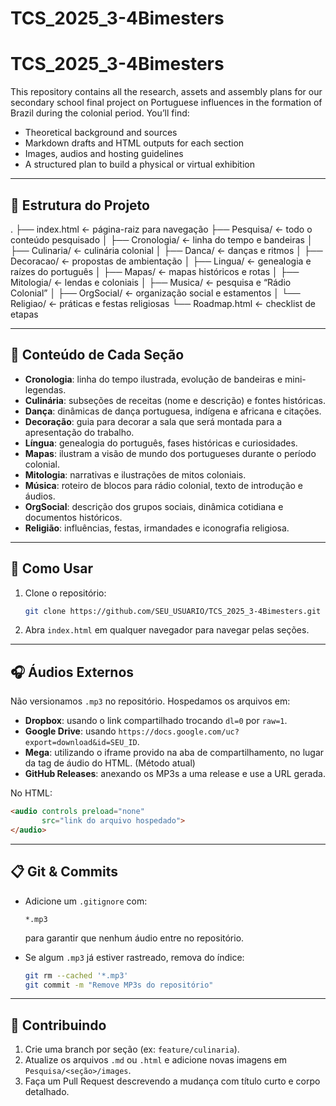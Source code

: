 # TCS_2025_3-4Bimesters
# TCS_2025_3-4Bimesters

This repository contains all the research, assets and assembly plans for our secondary school final project on Portuguese influences in the formation of Brazil during the colonial period. You’ll find:

- Theoretical background and sources
- Markdown drafts and HTML outputs for each section
- Images, audios and hosting guidelines
- A structured plan to build a physical or virtual exhibition

---

## 📁 Estrutura do Projeto

.
├── index.html                  ← página-raiz para navegação
├── Pesquisa/                   ← todo o conteúdo pesquisado
│   ├── Cronologia/             ← linha do tempo e bandeiras
│   ├── Culinaria/              ← culinária colonial
│   ├── Danca/                  ← danças e ritmos
│   ├── Decoracao/              ← propostas de ambientação
│   ├── Lingua/                 ← genealogia e raízes do português
│   ├── Mapas/                  ← mapas históricos e rotas
│   ├── Mitologia/              ← lendas e coloniais
│   ├── Musica/                 ← pesquisa e “Rádio Colonial”
│   ├── OrgSocial/              ← organização social e estamentos
│   └── Religiao/               ← práticas e festas religiosas
└── Roadmap.html                ← checklist de etapas

---

## 🎯 Conteúdo de Cada Seção

- **Cronologia**: linha do tempo ilustrada, evolução de bandeiras e mini-legendas.
- **Culinária**: subseções de receitas (nome e descrição) e fontes históricas.
- **Dança**: dinâmicas de dança portuguesa, indígena e africana e citações.
- **Decoração**: guia para decorar a sala que será montada para a apresentação do trabalho.
- **Língua**: genealogia do português, fases históricas e curiosidades.
- **Mapas**: ilustram a visão de mundo dos portugueses durante o período colonial.
- **Mitologia**: narrativas e ilustrações de mitos coloniais.
- **Música**: roteiro de blocos para rádio colonial, texto de introdução e áudios.
- **OrgSocial**: descrição dos grupos sociais, dinâmica cotidiana e documentos históricos.
- **Religião**: influências, festas, irmandades e iconografia religiosa.

---

## 🚀 Como Usar

1. Clone o repositório:
   ```bash
   git clone https://github.com/SEU_USUARIO/TCS_2025_3-4Bimesters.git
   ```  
2. Abra `index.html` em qualquer navegador para navegar pelas seções.

---

## 🎧 Áudios Externos

Não versionamos `.mp3` no repositório. Hospedamos os arquivos em:

- **Dropbox**: usando o link compartilhado trocando `dl=0` por `raw=1`.
- **Google Drive**: usando `https://docs.google.com/uc?export=download&id=SEU_ID`.
- **Mega**: utilizando o iframe provido na aba de compartilhamento, no lugar da tag de áudio do HTML. (Método atual)
- **GitHub Releases**: anexando os MP3s a uma release e use a URL gerada.

No HTML:

```html
<audio controls preload="none"
       src="link do arquivo hospedado">
</audio>
```

---

## 📋 Git & Commits

- Adicione um `.gitignore` com:
  ```
  *.mp3
  ```
  para garantir que nenhum áudio entre no repositório.

- Se algum `.mp3` já estiver rastreado, remova do índice:
  ```bash
  git rm --cached '*.mp3'
  git commit -m "Remove MP3s do repositório"
  ```

---

## 🤝 Contribuindo

1. Crie uma branch por seção (ex: `feature/culinaria`).
2. Atualize os arquivos `.md` ou `.html` e adicione novas imagens em `Pesquisa/<seção>/images`.
3. Faça um Pull Request descrevendo a mudança com título curto e corpo detalhado.
